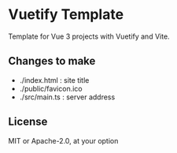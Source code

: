 # Vuetify Template
Template for Vue 3 projects with Vuetify and Vite.

## Changes to make
- ./index.html : site title
- ./public/favicon.ico
- ./src/main.ts : server address

## License
MIT or Apache-2.0, at your option